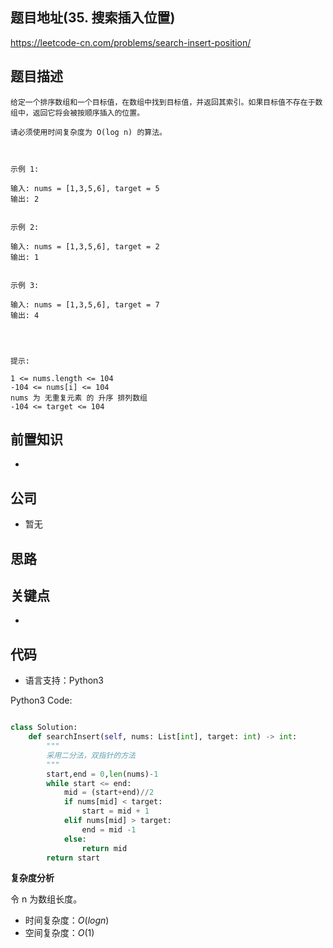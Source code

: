 
## 题目地址(35. 搜索插入位置)

https://leetcode-cn.com/problems/search-insert-position/

## 题目描述

```
给定一个排序数组和一个目标值，在数组中找到目标值，并返回其索引。如果目标值不存在于数组中，返回它将会被按顺序插入的位置。

请必须使用时间复杂度为 O(log n) 的算法。

 

示例 1:

输入: nums = [1,3,5,6], target = 5
输出: 2


示例 2:

输入: nums = [1,3,5,6], target = 2
输出: 1


示例 3:

输入: nums = [1,3,5,6], target = 7
输出: 4


 

提示:

1 <= nums.length <= 104
-104 <= nums[i] <= 104
nums 为 无重复元素 的 升序 排列数组
-104 <= target <= 104
```

## 前置知识

- 

## 公司

- 暂无

## 思路

## 关键点

-  

## 代码

- 语言支持：Python3

Python3 Code:

```python

class Solution:
    def searchInsert(self, nums: List[int], target: int) -> int:
        """
        采用二分法，双指针的方法
        """
        start,end = 0,len(nums)-1
        while start <= end:
            mid = (start+end)//2
            if nums[mid] < target:
                start = mid + 1
            elif nums[mid] > target:
                end = mid -1 
            else:
                return mid
        return start


```


**复杂度分析**

令 n 为数组长度。

- 时间复杂度：$O(logn)$
- 空间复杂度：$O(1)$
